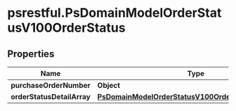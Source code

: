 # psrestful.PsDomainModelOrderStatusV100OrderStatus

## Properties
Name | Type | Description | Notes
------------ | ------------- | ------------- | -------------
**purchaseOrderNumber** | **Object** |  | 
**orderStatusDetailArray** | [**PsDomainModelOrderStatusV100OrderStatusDetailArray**](PsDomainModelOrderStatusV100OrderStatusDetailArray.md) |  | 
